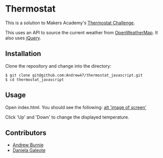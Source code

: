 Thermostat
==========
This is a solution to Makers Academy's [Thermostat Challenge](https://github.com/makersacademy/course/blob/master/thermostat/0_challenge_map.md).

This uses an API to source the current weather from [OpenWeatherMap](http://openweathermap.org).
It also uses [jQuery](https://jquery.com).

## Installation
Clone the repository and change into the directory:

```
$ git clone git@github.com:Andrew47/thermostat_javascript.git
$ cd thermostat_javascript
```

## Usage

Open index.html. You should see the following:
[alt 'image of screen']('/image_of_screen')

Click 'Up' and 'Down' to change the displayed temperature.

## Contributors

* [Andrew Burnie](https://github.com/andrew47)
* [Daniela Galeote](https://github.com/DanielaGSB)
